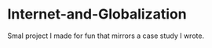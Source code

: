 Internet-and-Globalization
==========================

Smal project I made for fun that mirrors a case study I wrote. 
